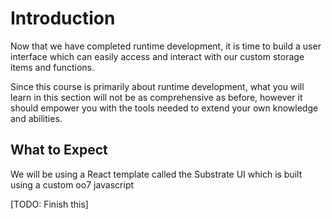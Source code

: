 Introduction
===

Now that we have completed runtime development, it is time to build a user interface which can easily access and interact with our custom storage items and functions.

Since this course is primarily about runtime development, what you will learn in this section will not be as comprehensive as before, however it should empower you with the tools needed to extend your own knowledge and abilities.

## What to Expect

We will be using a React template called the Substrate UI which is built using a custom oo7 javascript

[TODO: Finish this]